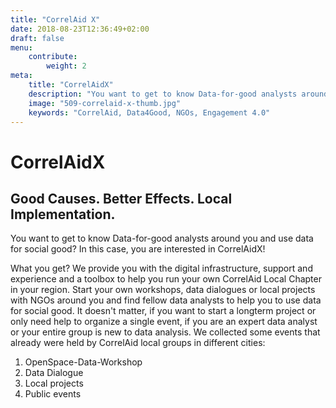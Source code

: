 ```yaml
---
title: "CorrelAid X"
date: 2018-08-23T12:36:49+02:00
draft: false
menu: 
    contribute:
        weight: 2
meta:
    title: "CorrelAidX"
    description: "You want to get to know Data-for-good analysts around you and use data for social good? In this case, you are interested in CorrelAidX!"
    image: "509-correlaid-x-thumb.jpg"
    keywords: "CorrelAid, Data4Good, NGOs, Engagement 4.0"
---
```


# CorrelAidX
## Good Causes. Better Effects. Local Implementation.


You want to get to know Data-for-good analysts around you and use data for social good? In this case, you are interested in CorrelAidX!

What you get? We provide you with the digital infrastructure, support and experience and a toolbox to help you run your own CorrelAid Local Chapter in your region. Start your own workshops, data dialogues or local projects with NGOs around you and find fellow data analysts to help you to use data for social good.
It doesn't matter, if you want to start a longterm project or only need help to organize a single event, if you are an expert data analyst or your entire group is new to data analysis. 
We collected some events that already were held by CorrelAid local groups in different cities:

1. OpenSpace-Data-Workshop
2. Data Dialogue
3. Local projects
4. Public events

